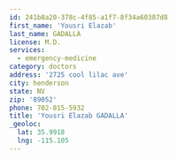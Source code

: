 ```yaml
---
id: 241b8a20-378c-4f85-a1f7-8f34a60387d8
first_name: 'Yousri Elazab'
last_name: GADALLA
license: M.D.
services:
  - emergency-medicine
category: doctors
address: '2725 cool lilac ave'
city: henderson
state: NV
zip: '89052'
phone: 702-815-5932
title: 'Yousri Elazab GADALLA'
_geoloc:
  lat: 35.9918
  lng: -115.105
---
```

